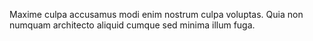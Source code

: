 Maxime culpa accusamus modi enim nostrum culpa voluptas.
Quia non numquam architecto aliquid cumque sed minima illum fuga.